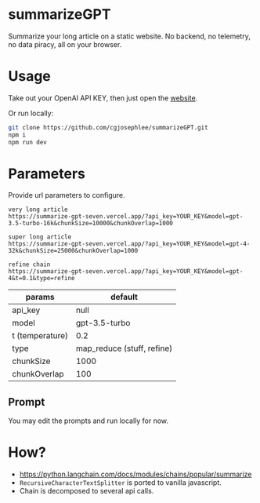 # summarizeGPT
Summarize your long article on a static website. No backend, no telemetry, no data piracy, all on your browser.

# Usage
Take out your OpenAI API KEY, then just open the [website](https://summarize-gpt-seven.vercel.app/).

Or run locally:
```sh
git clone https://github.com/cgjosephlee/summarizeGPT.git
npm i
npm run dev
```

# Parameters
Provide url parameters to configure.
```
very long article
https://summarize-gpt-seven.vercel.app/?api_key=YOUR_KEY&model=gpt-3.5-turbo-16k&chunkSize=10000&chunkOverlap=1000

super long article
https://summarize-gpt-seven.vercel.app/?api_key=YOUR_KEY&model=gpt-4-32k&chunkSize=25000&chunkOverlap=1000

refine chain
https://summarize-gpt-seven.vercel.app/?api_key=YOUR_KEY&model=gpt-4&t=0.1&type=refine
```
| params | default |
| - | - |
| api_key | null |
| model | gpt-3.5-turbo |
| t (temperature) | 0.2 |
| type | map_reduce (stuff, refine) |
| chunkSize | 1000 |
| chunkOverlap | 100 |

## Prompt
You may edit the prompts and run locally for now.

# How?
- https://python.langchain.com/docs/modules/chains/popular/summarize
- `RecursiveCharacterTextSplitter` is ported to vanilla javascript.
- Chain is decomposed to several api calls.
